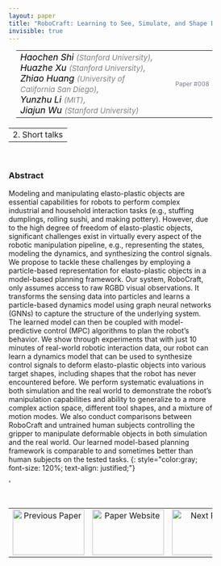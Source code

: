 ```yaml
---
layout: paper
title: "RoboCraft: Learning to See, Simulate, and Shape Elasto-Plastic Objects with Graph Networks"
invisible: true
---
```

<head>
<style>
* {
  box-sizing: border-box;
}

#myInput {
  background-position: 10px 10px;
  background-repeat: no-repeat;
  width: 100%;
  font-size: 100%;
  padding: 12px 20px 12px 40px;
  border: 1px solid #ddd;
  margin-bottom: 12px;
}

#myTable, #myTableA {
  border-collapse: collapse;
  width: 100%;
  border: 1px solid #ddd;
  font-size: 100%;
}

#myTable th, #myTable td, #myTableA th, #myTableA td {
  text-align: left;
  padding: 12px;
}

#myTable tr, #myTableA tr {
  border-bottom: 1px solid #ddd;
}

#myTable tr.header, #myTable tr:hover, #myTableA tr.header, #myTableA tr:hover {
  background-color: #f1f1f1;
}


#eventcounter1 a {
    font-size: 12px;
    color: #ffffff;
    display: block;
}

#eventcounter1 a:hover {
    text-decoration: none;
}

#eventcounter2 a {
    font-size: 12px;
    color: #ffffff;
    display: block;
}

#eventcounter2 a:hover {
    text-decoration: none;
}

</style>
</head>

<table width = "95%" style="padding-left: 15px; margin-left: auto; margin-right: 10px;">
<tr><td style = "vertical-align: top; padding-right: 25px;" rowspan="2">
<span style="color:black; font-size: 110%;"><i>
Haochen Shi <span style="color:gray; font-size: 85%">(Stanford University)</span><span style="color:gray; font-size: 100%">,</span><br>
Huazhe   Xu <span style="color:gray; font-size: 85%">(Stanford University)</span><span style="color:gray; font-size: 100%">,</span><br>
Zhiao Huang <span style="color:gray; font-size: 85%">(University of California San Diego)</span><span style="color:gray; font-size: 100%">,</span><br>
Yunzhu Li <span style="color:gray; font-size: 85%">(MIT)</span><span style="color:gray; font-size: 100%">,</span><br>
Jiajun Wu <span style="color:gray; font-size: 85%">(Stanford University)</span>
</i></span>
</td>

<tr>
<td style="color:#777789; text-align:right; font-size: 75%; margin-right:10px;">Paper&nbsp;#008</td>
</tr>
</table>

<table width="80%" style="margin-top: 20px; margin-left: auto; margin-right: auto;">
  <tr>
    <td style="text-align:center;">2. Short talks</td>
  </tr>
</table>
<br>


### Abstract
Modeling and manipulating elasto-plastic objects are essential capabilities for robots to perform complex industrial and household interaction tasks (e.g., stuffing dumplings, rolling sushi, and making pottery). However, due to the high degree of freedom of elasto-plastic objects, significant challenges exist in virtually every aspect of the robotic manipulation pipeline, e.g., representing the states, modeling the dynamics, and synthesizing the control signals. We propose to tackle these challenges by employing a particle-based representation for elasto-plastic objects in a model-based planning framework. Our system, RoboCraft, only assumes access to raw RGBD visual observations. It transforms the sensing data into particles and learns a particle-based dynamics model using graph neural networks (GNNs) to capture the structure of the underlying system. The learned model can then be coupled with model-predictive control (MPC) algorithms to plan the robot’s behavior. We show through experiments that with just 10 minutes of real-world robotic interaction data, our robot can learn a dynamics model that can be used to synthesize control signals to deform elasto-plastic objects into various target shapes, including shapes that the robot has never encountered before. We perform systematic evaluations in both simulation and the real world to demonstrate the robot’s manipulation capabilities and ability to generalize to a more complex action space, different tool shapes, and a mixture of motion modes. We also conduct comparisons between RoboCraft and untrained human subjects controlling the gripper to manipulate deformable objects in both simulation and the real world. Our learned model-based planning framework is comparable to and sometimes better than human subjects on the tested tasks.
{: style="color:gray; font-size: 120%; text-align: justified;"}


<table width="100%" style="margin-top:40px;">
<tr>
    <td style="width: 30%; text-align: center;"><a href="{ site.baseurl }/program/papers/007/">
<img src="{ site.baseurl }/images/previous_paper_icon.png"
       alt="Previous Paper" width = "142"  height = "90"/> 
</a> </td>
<td style="text-align: center;"><a href="{{ site.baseurl }}/program/papers">
<img src="{{ site.baseurl }}/images/overview_icon.png"
       alt="Paper Website" width = "142"  height = "90"/> 
</a> </td>
    <td style="width: 30%; text-align: center;"><a href="{ site.baseurl }/program/papers/009/">
    <img src="{ site.baseurl }/images/next_paper_icon.png"
        alt="Next Paper" width = "142"  height = "90"/>
    </a></td>
'</tr>
</table>
